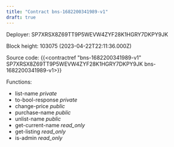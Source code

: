 ```yaml
---
title: "Contract bns-1682200341989-v1"
draft: true
---
```

Deployer: SP7XRSX8Z69TT9P5WEVW4ZYF28K1HGRY7DKPY9JK


 



Block height: 103075 (2023-04-22T22:11:36.000Z)

Source code: {{<contractref "bns-1682200341989-v1" SP7XRSX8Z69TT9P5WEVW4ZYF28K1HGRY7DKPY9JK bns-1682200341989-v1>}}

Functions:

* list-name _private_
* to-bool-response _private_
* change-price _public_
* purchase-name _public_
* unlist-name _public_
* get-current-name _read_only_
* get-listing _read_only_
* is-admin _read_only_
